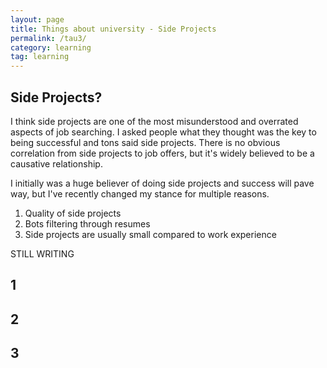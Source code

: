 ```yaml
---
layout: page
title: Things about university - Side Projects
permalink: /tau3/
category: learning
tag: learning
---
```


## Side Projects?
I think side projects are one of the most misunderstood and overrated aspects of job searching. I asked people what they thought was the key to being successful and tons said side projects. There is no obvious correlation from side projects to job offers, but it's widely believed to be a causative relationship.

I initially was a huge believer of doing side projects and success will pave way, but I've recently changed my stance for multiple reasons.

1. Quality of side projects
2. Bots filtering through resumes
3. Side projects are usually small compared to work experience

STILL WRITING

## 1

## 2


## 3
